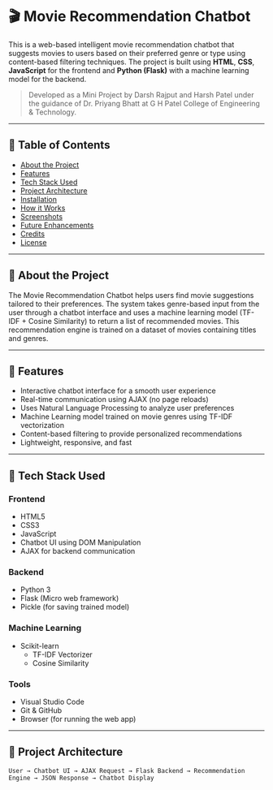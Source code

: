 # 🎬 Movie Recommendation Chatbot

This is a web-based intelligent movie recommendation chatbot that suggests movies to users based on their preferred genre or type using content-based filtering techniques. The project is built using **HTML**, **CSS**, **JavaScript** for the frontend and **Python (Flask)** with a machine learning model for the backend.

> Developed as a Mini Project by Darsh Rajput and Harsh Patel under the guidance of Dr. Priyang Bhatt at G H Patel College of Engineering & Technology.

---

## 📌 Table of Contents

- [About the Project](#about-the-project)
- [Features](#features)
- [Tech Stack Used](#tech-stack-used)
- [Project Architecture](#project-architecture)
- [Installation](#installation)
- [How it Works](#how-it-works)
- [Screenshots](#screenshots)
- [Future Enhancements](#future-enhancements)
- [Credits](#credits)
- [License](#license)

---

## 📖 About the Project

The Movie Recommendation Chatbot helps users find movie suggestions tailored to their preferences. The system takes genre-based input from the user through a chatbot interface and uses a machine learning model (TF-IDF + Cosine Similarity) to return a list of recommended movies. This recommendation engine is trained on a dataset of movies containing titles and genres.

---

## 🌟 Features

- Interactive chatbot interface for a smooth user experience
- Real-time communication using AJAX (no page reloads)
- Uses Natural Language Processing to analyze user preferences
- Machine Learning model trained on movie genres using TF-IDF vectorization
- Content-based filtering to provide personalized recommendations
- Lightweight, responsive, and fast

---

## 🔧 Tech Stack Used

### Frontend
- HTML5
- CSS3
- JavaScript
- Chatbot UI using DOM Manipulation
- AJAX for backend communication

### Backend
- Python 3
- Flask (Micro web framework)
- Pickle (for saving trained model)

### Machine Learning
- Scikit-learn
  - TF-IDF Vectorizer
  - Cosine Similarity

### Tools
- Visual Studio Code
- Git & GitHub
- Browser (for running the web app)

---

## 🧠 Project Architecture

```text
User → Chatbot UI → AJAX Request → Flask Backend → Recommendation Engine → JSON Response → Chatbot Display
